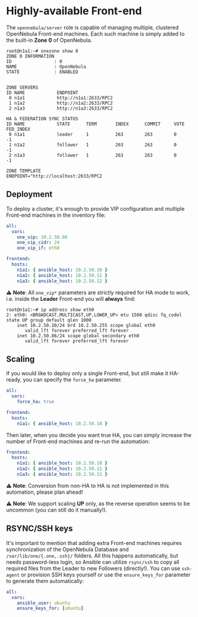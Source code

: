 # Highly-available Front-end

The `opennebula/server` role is capable of managing multiple, clustered OpenNebula Front-end machines. Each such machine is simply added to the built-in **Zone 0** of OpenNebula.

```
root@n1a1:~# onezone show 0
ZONE 0 INFORMATION
ID                : 0
NAME              : OpenNebula
STATE             : ENABLED


ZONE SERVERS
ID NAME            ENDPOINT
 0 n1a1            http://n1a1:2633/RPC2
 1 n1a2            http://n1a2:2633/RPC2
 2 n1a3            http://n1a3:2633/RPC2

HA & FEDERATION SYNC STATUS
ID NAME            STATE      TERM       INDEX      COMMIT     VOTE  FED_INDEX
 0 n1a1            leader     1          263        263        0     -1
 1 n1a2            follower   1          263        263        0     -1
 2 n1a3            follower   1          263        263        0     -1

ZONE TEMPLATE
ENDPOINT="http://localhost:2633/RPC2
```

## Deployment

To deploy a cluster, it's enough to provide VIP configuration and multiple Front-end machines in the inventory file:

```yaml
all:
  vars:
    one_vip: 10.2.50.86
    one_vip_cidr: 24
    one_vip_if: eth0
```

```yaml
frontend:
  hosts:
    n1a1: { ansible_host: 10.2.50.10 }
    n1a2: { ansible_host: 10.2.50.11 }
    n1a3: { ansible_host: 10.2.50.12 }
```

:warning: **Note**: All `one_vip*` parameters are strictly required for HA mode to work, i.e. inside the **Leader** Front-end you will **always** find:

```
root@n1a1:~# ip address show eth0
2: eth0: <BROADCAST,MULTICAST,UP,LOWER_UP> mtu 1500 qdisc fq_codel state UP group default qlen 1000
    inet 10.2.50.10/24 brd 10.2.50.255 scope global eth0
       valid_lft forever preferred_lft forever
    inet 10.2.50.86/24 scope global secondary eth0
       valid_lft forever preferred_lft forever
```

## Scaling

If you would like to deploy only a single Front-end, but still make it HA-ready, you can specify the `force_ha` parameter.

```yaml
all:
  vars:
    force_ha: true
```

```yaml
frontend:
  hosts:
    n1a1: { ansible_host: 10.2.50.10 }
```

Then later, when you decide you want true HA, you can simply increase the number of Front-end machines and re-run the automation:

```yaml
frontend:
  hosts:
    n1a1: { ansible_host: 10.2.50.10 }
    n1a2: { ansible_host: 10.2.50.11 }
    n1a3: { ansible_host: 10.2.50.12 }
```

:warning: **Note**: Conversion from non-HA to HA is not implemented in this automation, please plan ahead!

:warning: **Note**: We support scaling **UP** only, as the reverse operation seems to be uncommon (you can still do it manually!).

## RSYNC/SSH keys

It's important to mention that adding extra Front-end machines requires synchronization of the OpenNebula Database and `/var/lib/one/{.one,.ssh}/` folders. All this happens automatically, but needs password-less login, so Ansible can utilize `rsync/ssh` to copy all required files from the Leader to new Followers (directly!). You can use `ssh-agent` or provision SSH keys yourself or use the `ensure_keys_for` parameter to generate them automatically:

```yaml
all:
  vars:
    ansible_user: ubuntu
    ensure_keys_for: [ubuntu]
```